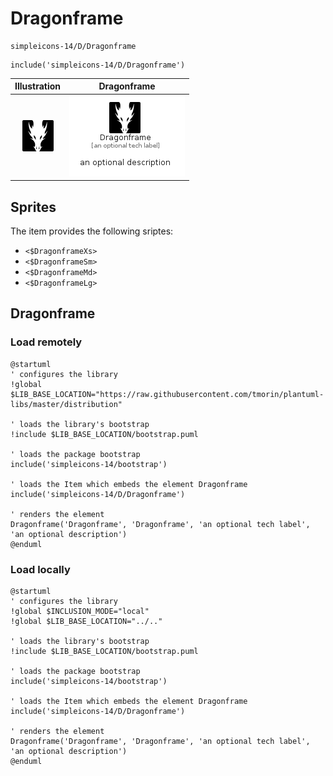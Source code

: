 # Dragonframe


```text
simpleicons-14/D/Dragonframe
```

```text
include('simpleicons-14/D/Dragonframe')
```



| Illustration | Dragonframe |
| :---: | :---: |
| ![illustration for Illustration](../../simpleicons-14/D/Dragonframe.png) | ![illustration for Dragonframe](../../simpleicons-14/D/Dragonframe.Local.png) |



## Sprites
The item provides the following sriptes:

- `<$DragonframeXs>`
- `<$DragonframeSm>`
- `<$DragonframeMd>`
- `<$DragonframeLg>`





## Dragonframe

### Load remotely
```plantuml
@startuml
' configures the library
!global $LIB_BASE_LOCATION="https://raw.githubusercontent.com/tmorin/plantuml-libs/master/distribution"

' loads the library's bootstrap
!include $LIB_BASE_LOCATION/bootstrap.puml

' loads the package bootstrap
include('simpleicons-14/bootstrap')

' loads the Item which embeds the element Dragonframe
include('simpleicons-14/D/Dragonframe')

' renders the element
Dragonframe('Dragonframe', 'Dragonframe', 'an optional tech label', 'an optional description')
@enduml
```

### Load locally
```plantuml
@startuml
' configures the library
!global $INCLUSION_MODE="local"
!global $LIB_BASE_LOCATION="../.."

' loads the library's bootstrap
!include $LIB_BASE_LOCATION/bootstrap.puml

' loads the package bootstrap
include('simpleicons-14/bootstrap')

' loads the Item which embeds the element Dragonframe
include('simpleicons-14/D/Dragonframe')

' renders the element
Dragonframe('Dragonframe', 'Dragonframe', 'an optional tech label', 'an optional description')
@enduml
```

